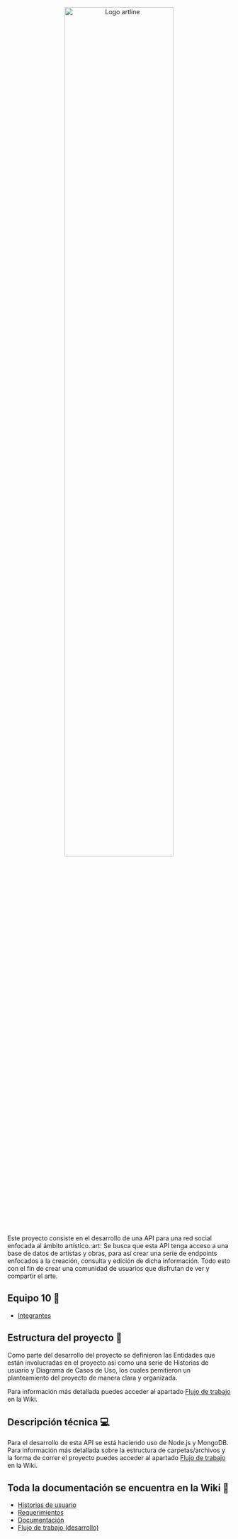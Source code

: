 <p align="center"><img src="https://github.com/14030598/bedu-team10-arte/blob/master/assets/logo.jpeg" alt="Logo artline" width="70%"></p>
<br>
Este proyecto consiste en el desarrollo de una API para una red social enfocada al ámbito artístico.:art:
Se busca que esta API tenga acceso a una base de datos de artistas y obras, para así crear una serie de endpoints enfocados a la creación, consulta y edición de dicha información. Todo esto con el fin de crear una comunidad de usuarios que disfrutan de ver y compartir el arte.


## Equipo 10 :wave:
- [Integrantes](https://github.com/14030598/bedu-team10-arte/wiki/Home)

## Estructura del proyecto :file_folder: 
Como parte del desarrollo del proyecto se definieron las Entidades que están involucradas en el proyecto así como una serie de Historias de usuario y Diagrama de Casos de Uso, los cuales pemitieron un planteamiento del proyecto de manera clara y organizada.

Para información más detallada puedes acceder al apartado [Flujo de trabajo](https://github.com/14030598/bedu-team10-arte/wiki/Flujo-de-trabajo) en la Wiki.

## Descripción técnica :computer:
Para el desarrollo de esta API se está haciendo uso de Node.js y MongoDB.
Para información más detallada sobre la estructura de carpetas/archivos y la forma de correr el proyecto puedes acceder al apartado [Flujo de trabajo](https://github.com/14030598/bedu-team10-arte/wiki/Flujo-de-trabajo) en la Wiki.

## Toda la documentación se encuentra en la Wiki :book:

- [Historias de usuario](https://github.com/14030598/bedu-team10-arte/wiki/Historias-de-usuario)
- [Requerimientos](https://github.com/14030598/bedu-team10-arte/wiki/Requerimientos)
- [Documentación](https://www.behance.net/gallery/126576155/Case-study-Artline?)
- [Flujo de trabajo (desarrollo)](https://github.com/14030598/bedu-team10-arte/wiki/Flujo-de-trabajo)
